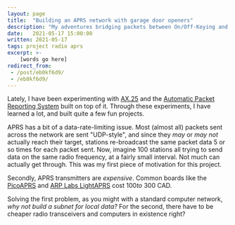 ```yaml
---
layout: page
title:  "Building an APRS network with garage door openers"
description: "My adventures bridging packets between On/Off-Keying and FM-based networks"
date:   2021-05-17 15:00:00 
written: 2021-05-17
tags: project radio aprs
excerpt: >-
    [words go here]
redirect_from: 
 - /post/eb0kf6d9/
 - /eb0kf6d9/
---
```


Lately, I have been experimenting with [AX.25](https://en.wikipedia.org/wiki/AX.25) and the [Automatic Packet Reporting System](https://en.wikipedia.org/wiki/Automatic_Packet_Reporting_System) built on top of it. Through these experiments, I have learned a lot, and built quite a few fun projects. 

APRS has a bit of a data-rate-limiting issue. Most (almost all) packets sent across the network are sent "UDP-style", and since they *may* or *may not* actually reach their target, stations re-broadcast the same packet data 5 or so times for each packet sent. Now, imagine 100 stations all trying to send data on the same radio frequency, at a fairly small interval. Not much can actually get through. This was my first piece of motivation for this project.

Secondly, APRS transmitters are *expensive*. Common boards like the [PicoAPRS](https://int.wimo.com/en/picoaprs) and [ARP Labs LightAPRS](https://www.qrp-labs.com/lightaprs.html) cost $100 to ~$300 CAD.


Solving the first problem, as you might with a standard computer network, *why not build a subnet for local data?* For the second, there have to be cheaper radio transceivers and computers in existence right?

